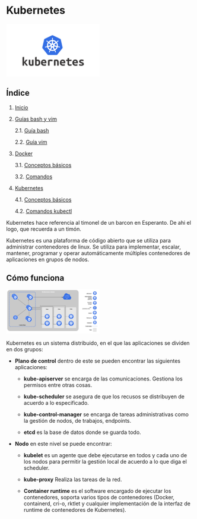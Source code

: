 # Kubernetes

<img src="./kubernetes.png" width="50%">

## Índice

1. [Inicio](../../../)
2. [Guías bash y vim](../Guias_bash_y_vim/)

    2.1. [Guía bash](../Guias_bash_y_vim/bash.md)

    2.2. [Guía vim](../Guias_bash_y_vim/vim.md)
 
3. [Docker](../Docker/)

    3.1. [Conceptos básicos](../Docker/Conceptos.md)
    
    3.2. [Comandos](../Docker/comandos.md)

4. [Kubernetes](.)

    4.1. [Conceptos básicos](./Conceptos.md)
    
    4.2. [Comandos kubectl](./Comandos_kubectl.md)

Kubernetes hace referencia al timonel de un barcon en Esperanto. De ahi el logo, que recuerda a un timón.

Kubernetes es una plataforma de código abierto que se utiliza para administrar contenedores de linux. Se utiliza para implementar, escalar, mantener, programar y operar automáticamente múltiples contenedores de aplicaciones en grupos de nodos.

## Cómo funciona

<img src="./componentes_kubernetes.png" width="50%">

Kubernetes es un sistema distribuido, en el que las aplicaciones se dividen en dos grupos: 

* **Plano de control** dentro de este se pueden encontrar las siguientes aplicaciones:

    * **kube-apiserver** se encarga de las comunicaciones. Gestiona los permisos entre otras cosas.
    * **kube-scheduler** se asegura de que los recusos se distribuyen de acuerdo a lo especificado.

    * **kube-control-manager** se encarga de tareas administrativas como la gestión de nodos, de trabajos, endpoints.

    * **etcd** es la base de datos donde se guarda todo.

* **Nodo** en este nivel se puede encontrar:
    * **kubelet** es un agente que debe ejecutarse en todos y cada uno de los nodos para permitir la gestión local de acuerdo a lo que diga el scheduler.

    * **kube-proxy** Realiza las tareas de la red.

    * **Container runtime** es el software encargado de ejecutar los contenedores, soporta varios tipos de contenedores (Docker, containerd, cri-o, rktlet y cualquier implementación de la interfaz de runtime de contenedores de Kubernetes).


